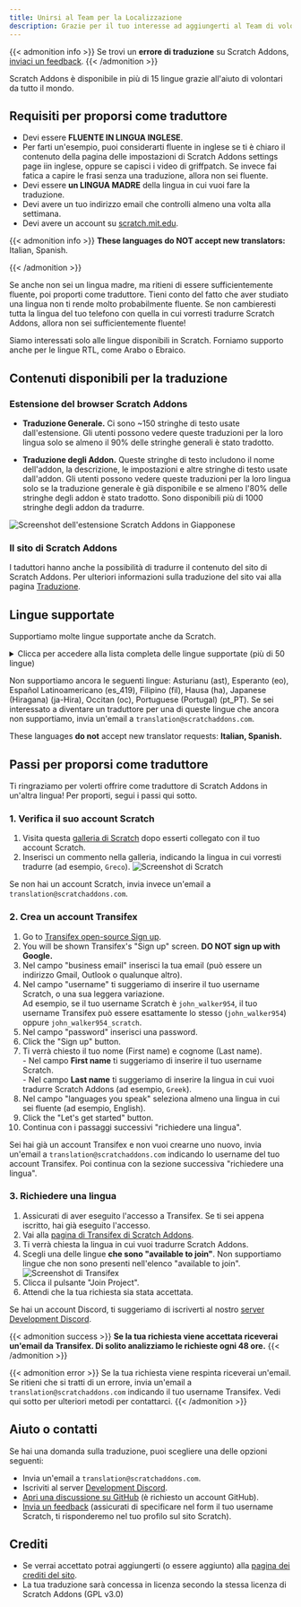 ```yaml
---
title: Unirsi al Team per la Localizzazione
description: Grazie per il tuo interesse ad aggiungerti al Team di volontari che traducono Scratch Addons in altre lingue! Scratch Addons è un progetto open source no-profit che si occupa di mantenere l'estensione e creare nuovi addon grazie a sviluppatori web volontari.
---
```


{{< admonition info >}}
Se trovi un **errore di traduzione** su Scratch Addons, [inviaci un feedback](/feedback).
{{< /admonition >}}

Scratch Addons è disponibile in più di 15 lingue grazie all'aiuto di volontari da tutto il mondo.

## Requisiti per proporsi come traduttore

* Devi essere **FLUENTE IN LINGUA INGLESE**.
* Per farti un'esempio, puoi considerarti fluente in inglese se ti è chiaro il contenuto della pagina delle impostazioni di Scratch Addons settings page iin inglese, oppure se capisci i video di griffpatch. Se invece fai fatica a capire le frasi senza una traduzione, allora non sei fluente.
* Devi essere **un LINGUA MADRE** della lingua in cui vuoi fare la traduzione.
* Devi avere un tuo indirizzo email che controlli almeno una volta alla settimana.
* Devi avere un account su [scratch.mit.edu](https://scratch.mit.edu).

{{< admonition info >}}
**These languages do NOT accept new translators:** Italian, Spanish.
<!-- This list of languages is also found below. Remember to update both. -->
{{< /admonition >}}

Se anche non sei un lingua madre, ma ritieni di essere sufficientemente fluente, poi proporti come traduttore. Tieni conto del fatto che aver studiato una lingua non ti rende molto probabilmente fluente. Se non cambieresti tutta la lingua del tuo telefono con quella in cui vorresti tradurre Scratch Addons, allora non sei sufficientemente fluente! 

Siamo interessati solo alle lingue disponibili in Scratch. Forniamo supporto anche per le lingue RTL, come Arabo o Ebraico.

## Contenuti disponibili per la traduzione

### Estensione del browser Scratch Addons

- **Traduzione Generale.** Ci sono ~150 stringhe di testo usate dall'estensione. Gli utenti possono vedere queste traduzioni per la loro lingua solo se almeno il 90% delle stringhe generali è stato tradotto.

- **Traduzione degli Addon.** Queste stringhe di testo includono il nome dell'addon, la descrizione, le impostazioni e altre stringhe di testo usate dall'addon. Gli utenti possono vedere queste traduzioni per la loro lingua solo se la traduzione generale è già disponibile e se almeno l'80% delle stringhe degli addon è stato tradotto. Sono disponibili più di 1000 stringhe degli addon da tradurre.

![Screenshot dell'estensione Scratch Addons in Giapponese](/assets/img/docs/transifex-general-vs-addons.png)

### Il sito di Scratch Addons

I taduttori hanno anche la possibilità di tradurre il contenuto del sito di Scratch Addons. Per ulteriori informazioni sulla traduzione del sito vai alla pagina [Traduzione](https://github.com/ScratchAddons/website-v2/wiki/Translating).

## Lingue supportate

Supportiamo molte lingue supportate anche da Scratch.

<details>
<summary>Clicca per accedere alla lista completa delle lingue supportate (più di 50 lingue)</summary>
Abkhaz (ab), Afrikaans (af), Amharic (am), Aragonese (an), Arabic (ar), Azerbaijani (az), Belarusian (be), Bulgarian (bg), Bengali (bn), Catalan (ca), Central Kurdish (ckb), Czech (cs), Welsh (cy), Danish (da), German (de), Greek (el), Spanish (es), Estonian (et), Basque (eu), Persian (fa), Finnish (fi), French (fr), Western Frisian (fy), Irish (ga), Gaelic, Scottish (gd), Galician (gl), Hebrew (he), Hindi (hi), Croatian (hr), Haitian (Haitian Creole) (ht), Hungarian (hu), Armenian (hy), Indonesian (id), Icelandic (is), Italian (it), Japanese (ja), Georgian (ka), Kazakh (kk), Khmer (km), Korean (ko), Kurdish (ku), Lithuanian (lt), Latvian (lv), Maori (mi), Mongolian (mn), Norwegian Bokmål (nb), Dutch (nl), Norwegian Nynorsk (nn), Northern Sotho (nso), Odia (or), Polish (pl), Portuguese (Brazil) (pt_BR), Quechua (qu), Rapa Nui (rap), Romanian (ro), Russian (ru), Slovak (sk), Slovenian (sl), Serbian (sr), Swedish (sv), Swahili (sw), Thai (th), Tswana (tn), Turkish (tr), Ukrainian (uk), Uzbek (uz), Vietnamese (vi), Xhosa (xh), Chinese (China) (zh_CN), Chinese (Taiwan) (zh_TW), Zulu (zu).
</details>

Non supportiamo ancora le seguenti lingue: Asturianu (ast), Esperanto (eo), Español Latinoamericano (es_419), Filipino (fil), Hausa (ha), Japanese (Hiragana) (ja-Hira), Occitan (oc), Portuguese (Portugal) (pt_PT). Se sei interessato a diventare un traduttore per una di queste lingue che ancora non supportiamo, invia un'email a `translation@scratchaddons.com`.

These languages **do not** accept new translator requests: **Italian, Spanish.**

## Passi per proporsi come traduttore

Ti ringraziamo per volerti offrire come traduttore di Scratch Addons in un'altra lingua! Per proporti, segui i passi qui sotto.

### 1. Verifica il suo account Scratch
1. Visita questa [galleria di Scratch](https://scratch.mit.edu/studios/33665222/comments) dopo esserti collegato con il tuo account Scratch.
1. Inserisci un commento nella galleria, indicando la lingua in cui vorresti tradurre (ad esempio, `Greco`). 
![Screenshot di Scratch](/assets/img/docs/scratch-req-language.png)

Se non hai un account Scratch, invia invece un'email a `translation@scratchaddons.com`.

### 2. Crea un account Transifex
1. Go to [Transifex open-source Sign up](https://app.transifex.com/signup/open-source/?join_org=scratch-addons&join_project=scratch-addons-extension).  
1. You will be shown Transifex's "Sign up" screen. **DO NOT sign up with Google.**  
1. Nel campo "business email" inserisci la tua email (può essere un indirizzo Gmail, Outlook o qualunque altro).
1. Nel campo "username" ti suggeriamo di inserire il tuo username  Scratch, o una sua leggera variazione.  
Ad esempio, se il tuo username Scratch è `john_walker954`, il tuo username Transifex può essere esattamente lo stesso (`john_walker954`) oppure `john_walker954_scratch`.
1. Nel campo "password" inserisci una password.
1. Click the "Sign up" button.
1. Ti verrà chiesto il tuo nome (First name) e cognome (Last name).  
\- Nel campo **First name** ti suggeriamo di inserire il tuo username Scratch.  
\- Nel campo **Last name** ti suggeriamo di inserire la lingua in cui vuoi tradurre Scratch Addons (ad esempio, `Greek`).
1. Nel campo "languages you speak" seleziona almeno una lingua in cui sei fluente (ad esempio, English).
1. Click the "Let's get started" button.
1. Continua con i passaggi successivi "richiedere una lingua".

Sei hai già un account Transifex e non vuoi crearne uno nuovo, invia un'email a `translation@scratchaddons.com` indicando lo username del tuo account Transifex. Poi continua con la sezione successiva "richiedere una lingua".

### 3. Richiedere una lingua
1. Assicurati di aver eseguito l'accesso a Transifex. Se ti sei appena iscritto, hai già eseguito l'accesso.
1. Vai alla [pagina di Transifex di Scratch Addons](https://app.transifex.com/join/?o=scratch-addons&p=scratch-addons-extension&t=opensource).
1. Ti verrà chiesta la lingua in cui vuoi tradurre Scratch Addons.
1. Scegli una delle lingue **che sono "available to join"**. Non supportiamo lingue che non sono presenti nell'elenco "available to join".  
![Screenshot di Transifex](/assets/img/docs/transifex-req-language.png)
1. Clicca il pulsante "Join Project".
1. Attendi che la tua richiesta sia stata accettata.

Se hai un account Discord, ti suggeriamo di iscriverti al nostro [server Development Discord](https://discord.gg/Ak8sCDQ).

{{< admonition success >}}
**Se la tua richiesta viene accettata riceverai un'email da Transifex. Di solito analizziamo le richieste ogni 48 ore.**
{{< /admonition >}}

{{< admonition error >}}
Se la tua richiesta viene respinta riceverai un'email. Se ritieni che si tratti di un errore, invia un'email a `translation@scratchaddons.com` indicando il tuo username Transifex. Vedi qui sotto per ulteriori metodi per contattarci.
{{< /admonition >}}

## Aiuto o contatti

Se hai una domanda sulla traduzione, puoi scegliere una delle opzioni seguenti:
- Invia un'email a `translation@scratchaddons.com`.
- Iscriviti al server [Development Discord](https://discord.gg/Ak8sCDQ).
- [Apri una discussione su GitHub](https://github.com/ScratchAddons/ScratchAddons/discussions) (è richiesto un account GitHub).
- [Invia un feedback](/feedback) (assicurati di specificare nel form il tuo username Scratch, ti risponderemo nel tuo profilo sul sito Scratch).

## Crediti

- Se verrai accettato potrai aggiungerti (o essere aggiunto) alla [pagina dei crediti del sito](/credits).
- La tua traduzione sarà concessa in licenza secondo la stessa licenza di Scratch Addons (GPL v3.0)
